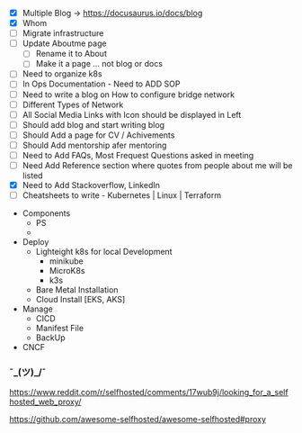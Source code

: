 - [x] Multiple Blog -> https://docusaurus.io/docs/blog
- [x] Whom
- [ ] Migrate infrastructure
- [ ] Update Aboutme page 
  - [ ] Rename it to About
  - [ ] Make it a page ... not blog or docs
- [ ] Need to organize k8s 
- [ ] In Ops Documentation - Need to ADD SOP
- [ ] Need to write a blog on How to configure bridge network
- [ ] Different Types of Network
- [ ] All Social Media Links with Icon should be displayed in Left
- [ ] Should add blog and start writing blog
- [ ] Should Add a page for CV / Achivements
- [ ] Should Add mentorship afer mentoring
- [ ] Need to Add FAQs, Most Frequest Questions asked in meeting
- [ ] Need Add Reference section where quotes from people about me will be listed
- [x] Need to Add Stackoverflow, LinkedIn
- [ ] Cheatsheets to write - Kubernetes | Linux | Terraform

- Components
  - PS
  - 
- Deploy
  - Lighteight k8s for local Development
    - minikube
    - MicroK8s
    - k3s
  - Bare Metal Installation
  - Cloud Install [EKS, AKS]
- Manage
  - CICD
  - Manifest File
  - BackUp
- CNCF

### ¯\_(ツ)_/¯

https://www.reddit.com/r/selfhosted/comments/17wub9j/looking_for_a_selfhosted_web_proxy/

https://github.com/awesome-selfhosted/awesome-selfhosted#proxy